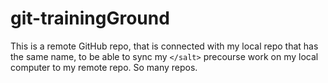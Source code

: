# git-trainingGround

This is a remote GitHub repo, that is connected with my local repo that has the same name, to be able to sync my `</salt>` precourse work on my local computer to my remote repo. So many repos.
